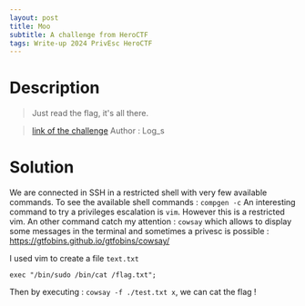 ```yaml
---
layout: post
title: Moo
subtitle: A challenge from HeroCTF
tags: Write-up 2024 PrivEsc HeroCTF
---
```

# Description
> Just read the flag, it's all there.

> [link of the challenge](https://github.com/HeroCTF/HeroCTF_v6/tree/2908eb81a8677da569a6a6b0007de8afcda3de20/Misc/Moo)
> Author : Log_s

# Solution
We are connected in SSH in a restricted shell with very few available commands.
To see the available shell commands : `compgen -c`
An interesting command to try a privileges escalation is `vim`. However this is a restricted vim.
An other command catch my attention : `cowsay` which allows to display some messages in the terminal and sometimes a privesc is possible : https://gtfobins.github.io/gtfobins/cowsay/

I used vim to create a file `text.txt`
```
exec "/bin/sudo /bin/cat /flag.txt";
```
Then by executing : `cowsay -f ./test.txt x`, we can cat the flag !